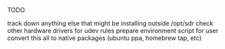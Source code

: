 TODO

track down anything else that might be installing outside /opt/sdr
check other hardware drivers for udev rules
prepare environment script for user
convert this all to native packages (ubuntu ppa, homebrew tap, etc)
